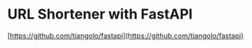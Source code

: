 # URL Shortener with FastAPI

[https://github.com/tiangolo/fastapi](https://github.com/tiangolo/fastapi)
